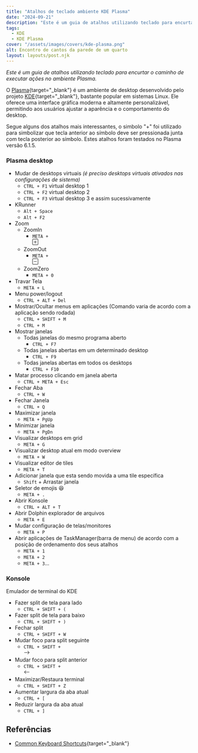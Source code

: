 ```yaml
---
title: "Atalhos de teclado ambiente KDE Plasma"
date: "2024-09-21"
description: "Este é um guia de atalhos utilizando teclado para encurtar o caminho de executar ações no ambiente KDE Plasma."
tags:
  - KDE
  - KDE Plasma
cover: "/assets/images/covers/kde-plasma.png"
alt: Encontro de cantos da parede de um quarto
layout: layouts/post.njk
---
```


_Este é um guia de atalhos utilizando teclado para encurtar o caminho de executar ações no ambiente Plasma._

O [Plasma](https://kde.org/plasma-desktop/){target="_blank"} é um ambiente de desktop desenvolvido pelo projeto [KDE](https://kde.org/for/){target="_blank"}, bastante popular em sistemas Linux. Ele oferece uma interface gráfica moderna e altamente personalizável, permitindo aos usuários ajustar a aparência e o comportamento do desktop.

Segue alguns dos atalhos mais interessantes, o simbolo "+" foi utilizado para simbolizar que tecla anterior ao símbolo deve ser pressionada junta com tecla posterior ao símbolo. Estes atalhos foram testados no Plasma versão 6.1.5.

### Plasma desktop

- Mudar de desktops virtuais *(é preciso desktops virtuais ativados nas configurações de sistema)*
	- `CTRL + F1` virtual desktop 1
	- `CTRL + F2` virtual desktop 2
	- `CTRL + F3` virtual desktop 3 e assim sucessivamente
- KRunner
	- `Alt + Space`
	- `Alt + F2`
- Zoom
	- ZoomIn
		- <code>META  + <svg xmlns="http://www.w3.org/2000/svg" width="16" height="16" fill="currentColor" class="bi bi-plus-square" viewBox="0 0 16 16"><path d="M14 1a1 1 0 0 1 1 1v12a1 1 0 0 1-1 1H2a1 1 0 0 1-1-1V2a1 1 0 0 1 1-1zM2 0a2 2 0 0 0-2 2v12a2 2 0 0 0 2 2h12a2 2 0 0 0 2-2V2a2 2 0 0 0-2-2z"/><path d="M8 4a.5.5 0 0 1 .5.5v3h3a.5.5 0 0 1 0 1h-3v3a.5.5 0 0 1-1 0v-3h-3a.5.5 0 0 1 0-1h3v-3A.5.5 0 0 1 8 4"/></svg></code>
	- ZoomOut
		- <code>META + <svg xmlns="http://www.w3.org/2000/svg" width="16" height="16" fill="currentColor" class="bi bi-dash-square" viewBox="0 0 16 16"><path d="M14 1a1 1 0 0 1 1 1v12a1 1 0 0 1-1 1H2a1 1 0 0 1-1-1V2a1 1 0 0 1 1-1zM2 0a2 2 0 0 0-2 2v12a2 2 0 0 0 2 2h12a2 2 0 0 0 2-2V2a2 2 0 0 0-2-2z"/><path d="M4 8a.5.5 0 0 1 .5-.5h7a.5.5 0 0 1 0 1h-7A.5.5 0 0 1 4 8"/></svg></code>
	- ZoomZero
		- `META + 0`
- Travar Tela
	- `META + L`
- Menu power/logout
	- `CTRL + ALT + Del`
- Mostrar/Ocultar menus em aplicações (Comando varia de acordo com a aplicação sendo rodada)
    - `CTRL + SHIFT + M`
    - `CTRL + M`
- Mostrar janelas
	- Todas janelas do mesmo programa aberto
		- `CTRL + F7`
	- Todas janelas abertas em um determinado desktop
		- `CTRL + F9`
	- Todas janelas abertas em todos os desktops
		- `CTRL + F10`
- Matar processo clicando em janela aberta
	- `CTRL + META + Esc`
- Fechar Aba
	- `CTRL + W`
- Fechar Janela
	- `CTRL + Q`
- Maximizar janela
	- `META + PgUp`
- Minimizar janela
	- `META + PgDn`
- Visualizar desktops em grid
	- `META + G`
- Visualizar desktop atual em modo overview
	- `META + W`
- Visualizar editor de tiles
	- `META + T`
- Adicionar janela que esta sendo movida a uma tile específica
	- `Shift` + Arrastar janela
- Seletor de emojis 😆
	- `META + .`
- Abrir Konsole
	- `CTRL + ALT + T`
- Abrir Dolphin explorador de arquivos
	- `META + E`
- Mudar configuração de telas/monitores
	- `META + P`
- Abrir aplicações de TaskManager(barra de menu) de acordo com a posição de ordenamento dos seus atalhos
	- `META + 1`
	- `META + 2`
	- `META + 3`...

### Konsole

Emulador de terminal do KDE

- Fazer split de tela para lado
	- `CTRL + SHIFT + (`
- Fazer split de tela para baixo
	- `CTRL + SHIFT + )`
- Fechar split
	- `CTRL + SHIFT + W`
- Mudar foco para split seguinte
	- <code>CTRL + SHIFT + <svg xmlns="http://www.w3.org/2000/svg" width="16" height="16" fill="currentColor" class="bi bi-arrow-right" viewBox="0 0 16 16"><path fill-rule="evenodd" d="M1 8a.5.5 0 0 1 .5-.5h11.793l-3.147-3.146a.5.5 0 0 1 .708-.708l4 4a.5.5 0 0 1 0 .708l-4 4a.5.5 0 0 1-.708-.708L13.293 8.5H1.5A.5.5 0 0 1 1 8" /></svg></code>
- Mudar foco para split anterior
	- <code>CTRL + SHIFT + <svg xmlns="http://www.w3.org/2000/svg" width="16" height="16" fill="currentColor" class="bi bi-arrow-left" viewBox="0 0 16 16"><path fill-rule="evenodd" d="M15 8a.5.5 0 0 0-.5-.5H2.707l3.147-3.146a.5.5 0 1 0-.708-.708l-4 4a.5.5 0 0 0 0 .708l4 4a.5.5 0 0 0 .708-.708L2.707 8.5H14.5A.5.5 0 0 0 15 8"/></svg></code>
- Maximizar/Restaura terminal
	- `CTRL + SHIFT + Z`
- Aumentar largura da aba atual
    - `CTRL + [`
- Reduzir largura da aba atual
    - `CTRL + ]`

## Referências

 - [Common Keyboard Shortcuts](https://docs.kde.org/stable5/en/khelpcenter/fundamentals/kbd.html){target="_blank"}

